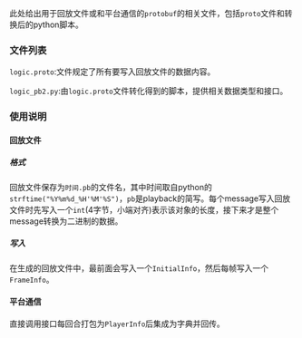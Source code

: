 此处给出用于回放文件或和平台通信的`protobuf`的相关文件，包括`proto`文件和转换后的python脚本。

### 文件列表

`logic.proto`:文件规定了所有要写入回放文件的数据内容。

`logic_pb2.py`:由`logic.proto`文件转化得到的脚本，提供相关数据类型和接口。

### 使用说明

#### 回放文件

##### 格式

回放文件保存为`时间.pb`的文件名，其中时间取自python的`strftime("%Y%m%d_%H'%M'%S")`，`pb`是playback的简写。每个message写入回放文件时先写入一个`int`(4字节，小端对齐)表示该对象的长度，接下来才是整个message转换为二进制的数据。

##### 写入

在生成的回放文件中，最前面会写入一个`InitialInfo`，然后每帧写入一个`FrameInfo`。

#### 平台通信

直接调用接口每回合打包为`PlayerInfo`后集成为字典并回传。